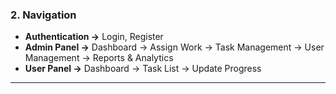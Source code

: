 
### **2. Navigation**  
- **Authentication →** Login, Register  
- **Admin Panel →** Dashboard → Assign Work → Task Management → User Management → Reports & Analytics  
- **User Panel →** Dashboard → Task List → Update Progress  

---